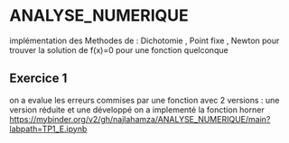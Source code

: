 # ANALYSE_NUMERIQUE
implémentation des Methodes de : Dichotomie , Point fixe , Newton pour trouver la solution de f(x)=0 pour une fonction quelconque
## Exercice 1
on a evalue les erreurs commises par une fonction avec 2 versions : une version réduite et une développé
on a implementé la fonction horner
https://mybinder.org/v2/gh/najlahamza/ANALYSE_NUMERIQUE/main?labpath=TP1_E.ipynb
